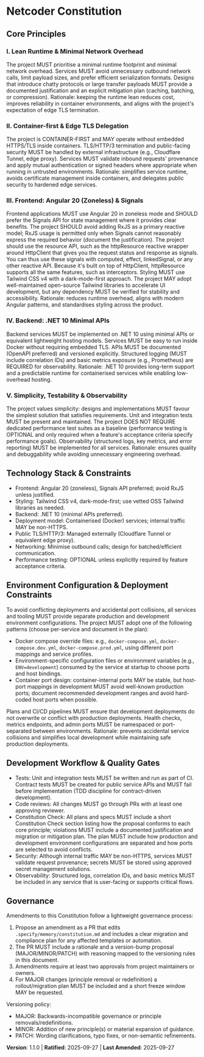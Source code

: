 <!--
Sync Impact Report
- Version change: 1.0.0 → 1.1.0
- Modified principles / sections:
  - Added: Environment Configuration (production & development separation)
  - Clarified: Container-first & Edge TLS Delegation (notes about port and host handling)
- Added sections:
  - Environment Configuration & Deployment Constraints
- Removed sections: none
- Templates requiring updates:
  - .specify/templates/plan-template.md ✅ updated (Constitution Check: env config + port conflict gate)
  - .specify/templates/tasks-template.md ✅ updated (setup tasks: env config guidance)
  - .specify/templates/spec-template.md ✅ updated (Technical Context: deployment env requirement)
-->

# Netcoder Constitution

## Core Principles

### I. Lean Runtime & Minimal Network Overhead

The project MUST prioritise a minimal runtime footprint and minimal network overhead. Services
MUST avoid unnecessary outbound network calls, limit payload sizes, and prefer efficient
serialization formats. Designs that introduce chatty protocols or large transfer payloads
MUST provide a documented justification and an explicit mitigation plan (caching, batching,
or compression). Rationale: keeping the runtime lean reduces cost, improves reliability in
container environments, and aligns with the project's expectation of edge TLS termination.

### II. Container-first & Edge TLS Delegation

The project is CONTAINER-FIRST and MAY operate without embedded HTTPS/TLS inside containers.
TLS/HTTP/3 termination and public-facing security MUST be handled by external infrastructure
(e.g., Cloudflare Tunnel, edge proxy). Services MUST validate inbound requests' provenance
and apply mutual authentication or signed headers where appropriate when running in
untrusted environments. Rationale: simplifies service runtime, avoids certificate management
inside containers, and delegates public security to hardened edge services.

### III. Frontend: Angular 20 (Zoneless) & Signals

Frontend applications MUST use Angular 20 in zoneless mode and SHOULD prefer the Signals API
for state management where it provides clear benefits. The project SHOULD avoid adding RxJS
as a primary reactive model; RxJS usage is permitted only when Signals cannot reasonably
express the required behavior (document the justification). The project should use the resource API,
such as the httpResource reactive wrapper around HttpClient that gives you the request status and response
as signals. You can thus use these signals with computed, effect, linkedSignal, or any other reactive API.
Because it's built on top of HttpClient, httpResource supports all the same features, such as interceptors.
Styling MUST use Tailwind CSS v4 with a dark-mode-first approach. The project MAY adopt well-maintained
open-source Tailwind libraries to accelerate UI development, but any dependency MUST be verified for stability
and accessibility. Rationale: reduces runtime overhead, aligns with modern Angular patterns,
and standardises styling across the product.

### IV. Backend: .NET 10 Minimal APIs

Backend services MUST be implemented on .NET 10 using minimal APIs or equivalent lightweight
hosting models. Services MUST be easy to run inside Docker without requiring embedded TLS.
APIs MUST be documented (OpenAPI preferred) and versioned explicitly. Structured logging
(MUST include correlation IDs) and basic metrics exposure (e.g., Prometheus) are REQUIRED
for observability. Rationale: .NET 10 provides long-term support and a predictable runtime
for containerised services while enabling low-overhead hosting.

### V. Simplicity, Testability & Observability

The project values simplicity: designs and implementations MUST favour the simplest solution
that satisfies requirements. Unit and integration tests MUST be present and maintained. The
project DOES NOT REQUIRE dedicated performance test suites as a baseline (performance
testing is OPTIONAL and only required when a feature's acceptance criteria specify
performance goals). Observability (structured logs, key metrics, and error reporting) MUST
be implemented for all services. Rationale: ensures quality and debuggability while avoiding
unnecessary engineering overhead.

## Technology Stack & Constraints

- Frontend: Angular 20 (zoneless), Signals API preferred; avoid RxJS unless justified.
- Styling: Tailwind CSS v4, dark-mode-first; use vetted OSS Tailwind libraries as needed.
- Backend: .NET 10 (minimal APIs preferred).
- Deployment model: Containerised (Docker) services; internal traffic MAY be non-HTTPS.
- Public TLS/HTTP/3: Managed externally (Cloudflare Tunnel or equivalent edge proxy).
- Networking: Minimise outbound calls; design for batched/efficient communication.
- Performance testing: OPTIONAL unless explicitly required by feature acceptance criteria.

## Environment Configuration & Deployment Constraints

To avoid conflicting deployments and accidental port collisions, all services and tooling
MUST provide separate production and development environment configurations. The project
MUST adopt one of the following patterns (choose per-service and document in the plan):

- Docker compose override files: e.g., `docker-compose.yml`, `docker-compose.dev.yml`,
  `docker-compose.prod.yml`, using different port mappings and service profiles.
- Environment-specific configuration files or environment variables (e.g., `ENV=development`)
  consumed by the service at startup to choose ports and host bindings.
- Container port design: container-internal ports MAY be stable, but host-port mappings
  in development MUST avoid well-known production ports; document recommended development
  ranges and avoid hard-coded host ports when possible.

Plans and CI/CD pipelines MUST ensure that development deployments do not overwrite or
conflict with production deployments. Health checks, metrics endpoints, and admin ports
MUST be namespaced or port-separated between environments. Rationale: prevents accidental
service collisions and simplifies local development while maintaining safe production
deployments.

## Development Workflow & Quality Gates

- Tests: Unit and integration tests MUST be written and run as part of CI. Contract tests
  MUST be created for public service APIs and MUST fail before implementation (TDD
  discipline for contract-driven development).
- Code reviews: All changes MUST go through PRs with at least one approving reviewer.
- Constitution Check: All plans and specs MUST include a short Constitution Check section
  listing how the proposal conforms to each core principle; violations MUST include a
  documented justification and migration or mitigation plan. The plan MUST include how
  production and development environment configurations are separated and how ports are
  selected to avoid conflicts.
- Security: Although internal traffic MAY be non-HTTPS, services MUST validate request
  provenance; secrets MUST be stored using approved secret management solutions.
- Observability: Structured logs, correlation IDs, and basic metrics MUST be included in
  any service that is user-facing or supports critical flows.

## Governance

Amendments to this Constitution follow a lightweight governance process:

1. Propose an amendment as a PR that edits `.specify/memory/constitution.md` and includes a
   clear migration and compliance plan for any affected templates or automation.
2. The PR MUST include a rationale and a version-bump proposal (MAJOR/MINOR/PATCH) with
   reasoning mapped to the versioning rules in this document.
3. Amendments require at least two approvals from project maintainers or owners.
4. For MAJOR changes (principle removal or redefinition) a rollout/migration plan MUST be
   included and a short freeze window MAY be requested.

Versioning policy:

- MAJOR: Backwards-incompatible governance or principle removals/redefinitions.
- MINOR: Addition of new principle(s) or material expansion of guidance.
- PATCH: Wording clarifications, typo fixes, or non-semantic refinements.

**Version**: 1.1.0 | **Ratified**: 2025-09-27 | **Last Amended**: 2025-09-27
